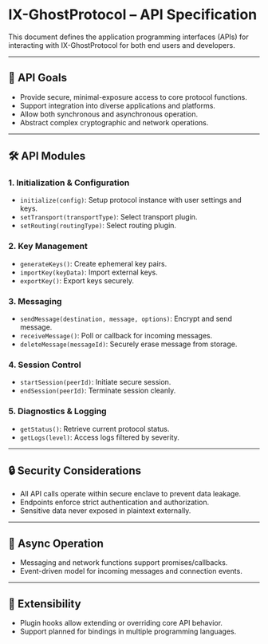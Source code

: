 # IX-GhostProtocol – API Specification

This document defines the application programming interfaces (APIs) for interacting with IX-GhostProtocol for both end users and developers.

---

## 🎯 API Goals

- Provide secure, minimal-exposure access to core protocol functions.
- Support integration into diverse applications and platforms.
- Allow both synchronous and asynchronous operation.
- Abstract complex cryptographic and network operations.

---

## 🛠 API Modules

### 1. Initialization & Configuration
- `initialize(config)`: Setup protocol instance with user settings and keys.
- `setTransport(transportType)`: Select transport plugin.
- `setRouting(routingType)`: Select routing plugin.

### 2. Key Management
- `generateKeys()`: Create ephemeral key pairs.
- `importKey(keyData)`: Import external keys.
- `exportKey()`: Export keys securely.

### 3. Messaging
- `sendMessage(destination, message, options)`: Encrypt and send message.
- `receiveMessage()`: Poll or callback for incoming messages.
- `deleteMessage(messageId)`: Securely erase message from storage.

### 4. Session Control
- `startSession(peerId)`: Initiate secure session.
- `endSession(peerId)`: Terminate session cleanly.

### 5. Diagnostics & Logging
- `getStatus()`: Retrieve current protocol status.
- `getLogs(level)`: Access logs filtered by severity.

---

## 🔒 Security Considerations

- All API calls operate within secure enclave to prevent data leakage.
- Endpoints enforce strict authentication and authorization.
- Sensitive data never exposed in plaintext externally.

---

## 🔄 Async Operation

- Messaging and network functions support promises/callbacks.
- Event-driven model for incoming messages and connection events.

---

## 🧩 Extensibility

- Plugin hooks allow extending or overriding core API behavior.
- Support planned for bindings in multiple programming languages.

